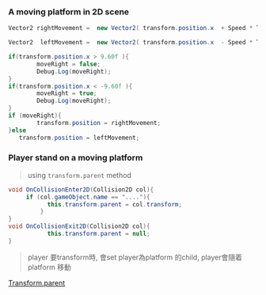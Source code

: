 ### A moving platform in 2D scene

```cs
Vector2 rightMovement =  new Vector2( transform.position.x  + Speed * Time.deltaTime, transform.position.y );

Vector2  leftMovement =  new Vector2( transform.position.x  - Speed * Time.deltaTime, transform.position.y );

if(transform.position.x > 9.60f ){
        moveRight = false;
        Debug.Log(moveRight);
}
if(transform.position.x < -9.60f ){
        moveRight = true;
        Debug.Log(moveRight);
}
if (moveRight){
        transform.position = rightMovement;
}else  
   transform.position = leftMovement;
```

### Player stand on a moving platform
> using `transform.parent` method

```cs
void OnCollisionEnter2D(Collision2D col){    
     if (col.gameObject.name == "...."){  
           this.transform.parent = col.transform;
		 }
}
void OnCollisionExit2D(Collision2D col){
           this.transform.parent = null;
}
```

> player 要transform時, 會set player為platform 的child, player會隨着platform 移動


[Transform.parent](https://docs.unity3d.com/ScriptReference/Transform-parent.html)
